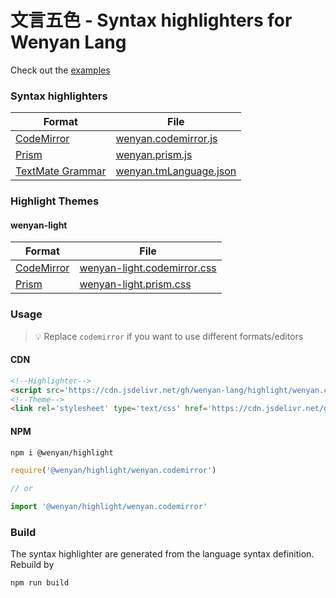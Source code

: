 # 文言五色 - Syntax highlighters for Wenyan Lang

Check out the [examples](https://wenyan-lang.github.io/highlight)

### Syntax highlighters

| Format | File |
| --- | --- |
| [CodeMirror](https://codemirror.net/mode/) | [wenyan.codemirror.js](./wenyan.codemirror.json) |
| [Prism](https://prismjs.com/extending.html) | [wenyan.prism.js](./wenyan.prism.js) |
| [TextMate Grammar](https://macromates.com/manual/en/language_grammars) | [wenyan.tmLanguage.json](./wenyan.tmLanguage.json) |

### Highlight Themes

#### wenyan-light

| Format | File |
| --- | --- |
| [CodeMirror](https://codemirror.net/mode/) | [wenyan-light.codemirror.css](./wenyan-light.codemirror.css) |
| [Prism](https://codemirror.net/mode/) | [wenyan-light.prism.css](./wenyan-light.prism.css) |

### Usage

> 💡 Replace `codemirror` if you want to use different formats/editors

#### CDN

```html
<!--Highlighter-->
<script src='https://cdn.jsdelivr.net/gh/wenyan-lang/highlight/wenyan.codemirror.js'></script>
<!--Theme-->
<link rel='stylesheet' type='text/css' href='https://cdn.jsdelivr.net/gh/wenyan-lang/highlight/wenyan-light.codemirror.css'>
```

#### NPM

```bash
npm i @wenyan/highlight
```

```js
require('@wenyan/highlight/wenyan.codemirror')

// or 

import '@wenyan/highlight/wenyan.codemirror'
```

### Build

The syntax highlighter are generated from the language syntax definition. Rebuild by 

```bash
npm run build
```
